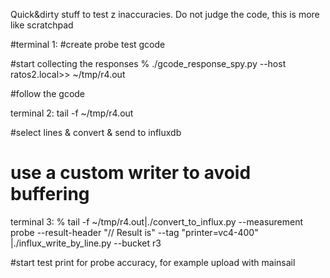 Quick&dirty stuff to test z inaccuracies. Do not judge the code, this is more like scratchpad

#terminal 1:
#create probe test gcode

#start collecting the responses
% ./gcode_response_spy.py --host ratos2.local>> ~/tmp/r4.out

#follow the gcode

terminal 2:
tail -f ~/tmp/r4.out

#select lines & convert & send to influxdb
# use a custom writer to avoid buffering

terminal 3:
% tail -f  ~/tmp/r4.out|./convert_to_influx.py --measurement probe --result-header "// Result is" --tag "printer=vc4-400" |./influx_write_by_line.py --bucket r3

#start test print for probe accuracy, for example upload with mainsail

